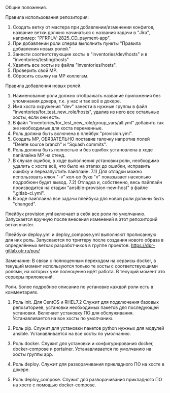 Общие положения.

Правила использования репозитория:
1) Создать ветку от мастера при добавлении/изменении конфигов, название ветки должно начинаться с названия задачи в "Jira", например: "PFRPUV-2825_CD_payment-app". 
2) При добавлении роли сперва выполнить пункты "Правила добавления новых ролей."
3) Занести соответствующие хосты в "inventories/dev/hosts" и в "inventories/testing/hosts"
4) Удалить все хосты из файла "inventories/hosts". 
4) Проверить свой МР.
5) Сбросить ссылку на МР коллегам.

Правила добавления новых ролей.
1) Наименование роли должно отображать название приложения без упоминания докера, т.к. у нас и так всё в докере.
2) Имя хоста окружения "dev" занести в нужные группы в файл "inventories/for_test_new_role/hosts", удалив из него все остальные хосты, если они есть.
3) В файл "inventories/for_test_new_role/group_vars/all.yml" добавить так же необходимые для хоста переменные.
4) Роль должна быть включена в плейбук "provision.yml".
5) Создать МР, ОБЯЗАТЕЛЬНО поставив галочку напротив полей "Delete source branch" и "Squash commits".
6) Роль должна быть полностью и без ошибок установлена в ходе папйлайна МР на стенд.
7) В случае ошибок, в ходе выполнения установки роли, необходимо удалить с хоста всё, что было на этапах до ошибки, исправить ошибку и перезапустить пайплайн.
 7.1) Для отладки можно использовать ключ "-v" кол-во букв "v" показывает насколько подробюен будет вывод.
 7.2) Отладка и, собственно, весь пайплайн производится на стадии "ansible-provision-new-host" в файле ".gitlab-ci.yml".
8) В ходе пайплайна все задачи плейбука для новой роли должны быть "changed".


Плейбук provision.yml включает в себя все роли по умолчанию. Запускается вручную после внесения изменений в этот репозиторий ветки master.

Плейбуки deploy.yml и deploy_compose.yml выполняют прописанную для них роль. Запускаются по триггеру после создания нового образа в определённых ветках разработчиков в группе проектов: https://dpr-gitlab.otr.ru/puv/

Замечание: В связи с полноценным переходом на сервисы docker, в текущий момент используются только те хосты с соответствующими ролями, на которых уже полноценно идёт работа.
В текущий момент это серверы приложений.


Роли.
Более подробное описание по установке каждой роли есть в комментариях.

1. Роль init.
Для CentOS и RHEL7.2
Служит для подключения базовых репозиториев, установки необходимых пакетов для последующей установки. Включает установку ПО для обслуживания.
Устанавливается на все хосты по умолчанию.

3. Роль pip.
Служит для установки пакетов python нужных для модулей ansible. Устанавливается на все хосты по умолчанию.

4. Роль docker.
Служит для установки и конфигурирования docker, docker-compose и portainer.
Устанавливается по умолчанию на хосты группы app.

5. Роль deploy.
Служит для разворачивания прикладного ПО на хосте в докере.

6. Роль deploy_compose.
Служит для разворачивания прикладного ПО на хосте с помощью docker-compose.